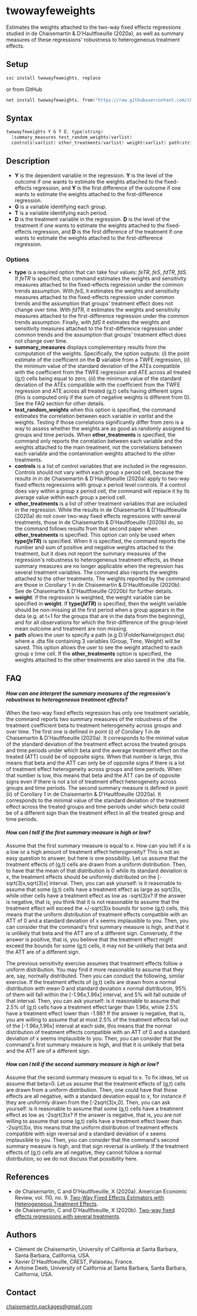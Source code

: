 
# twowayfeweights
Estimates the weights attached to the two-way fixed effects regressions studied in de Chaisemartin &amp; D'Haultfoeuille (2020a), as well as summary measures of these regressions' robustness to heterogeneous treatment effects.

## Setup 
```s
ssc install twowayfeweights, replace
```

or from GitHub

```s
net install twowayfeweights, from("https://raw.githubusercontent.com/chaisemartinPackages/twowayfeweights/main") replace
```
## Syntax

```s
twowayfeweights Y G T D, type(string)
  [summary_measures test_random_weights(varlist)
  controls(varlist) other_treatments(varlist) weight(varlist) path(string)]
```
## Description
+ **Y** is the dependent variable in the regression. **Y** is the level of the outcome if one wants to estimate the weights attached to the fixed-effects regression, and **Y** is the first difference of the outcome if one wants to estimate the weights attached to the first-difference regression.
+ **G** is a variable identifying each group.
+ **T** is a variable identifying each period.
+ **D** is the treatment variable in the regression. **D** is the level of the treatment if one wants to estimate the weights attached to the fixed-effects regression, and **D** is the first difference of the treatment if one wants to estimate the weights attached to the first-difference regression.
  
### Options 

+ **type** is a required option that can take four values: *feTR*, *feS*, *fdTR*, *fdS*. If *feTR* is specified, the command estimates the weights and sensitivity measures attached to the fixed-effects regression under the common trends assumption. With *feS*, it estimates the weights and sensitivity measures attached to the fixed-effects regression under common trends and the assumption that groups' treatment effect does not change over time. With *fdTR*, it estimates the weights and sensitivity measures attached to the first-difference regression under the common trends assumption. Finally, with *fdS* it estimates the weights and sensitivity measures attached to the first-difference regression under common trends and the assumption that groups' treatment effect does not change over time.
+ **summary_measures** displays complementary results from the computation of the weights. Specifically, the option outputs: (*i*) the point estimate of the coefficient on the **D** variable from a TWFE regression, (*ii*) the minimum value of the standard deviation of the ATEs compatible with the coefficient from the TWFE regression and ATE across all treated (g,t) cells being equal to zero, (*iii*) the minimum value of the standard deviation of the ATEs compatible with the coefficient from the TWFE regression and ATE across all treated (g,t) cells having different signs (this is computed only if the sum of negative weights is different from 0). See the FAQ section for other details.
+ **test_random_weights** when this option is specified, the command estimates the correlation between each variable in *varlist* and the weights. Testing if those correlations significantly differ
from zero is a way to assess whether the weights are as good as randomly assigned to groups and time periods. When **other_treatments** is specified, the command only reports the correlation between each variable and the weights attached to the main treatment, not the correlations between each variable and the contamination weights attached to the other treatments.
+ **controls** is a list of control variables that are included in the regression. Controls should not vary within each group x period cell, because the results in in de Chaisemartin & D'Haultfoeuille (2020a)
apply to two-way fixed effects regressions with group x period level controls. If a control does vary within a group x period cell, the command will replace it by its average value within each group x period cell.
+ **other_treatments** is a list of other treatment variables that are included in the regression. While the results in de Chaisemartin & D'Haultfoeuille (2020a) do not cover two-way fixed effects regressions with several treatments, those in de Chaisemartin & D'Haultfoeuille (2020b) do, so the command follows results from that second paper when **other_treatments** is specified. This option can only be used when **type(*feTR*)** is specified. When it is specified, the command reports the number and sum of positive and negative weights attached to the treatment, but it does not report the summary measures of the regression's robustness to heterogeneous treatment effects, as these summary measures are no longer applicable when the regression has several treatment variables. The command also reports the weights attached to the other treatments. The weights reported by the command are those in Corollary 1 in de Chaisemartin & D'Haultfoeuille (2020b). See de Chaisemartin & D'Haultfoeuille (2020b) for further details.
+ **weight**: if the regression is weighted, the weight variable can be specified in **weight**. If **type(*fdTR*)** is specified, then the weight variable should be non-missing at the first period when a group appears in the data (e.g. at t=1 for the groups that are in the data from the beginning), and for all observations for which the first-difference of the group-level mean outcome and treatment are non missing.
+ **path** allows the user to specify a path (e.g D:\FolderName\project.dta) where a .dta file containing 3 variables (Group, Time, Weight) will be saved. This option allows the user to see the weight attached to each group x time cell. If the **other_treatments** option is specified, the weights attached to the other treatments are also saved in the .dta file.

## FAQ


#### *How can one interpret the summary measures of the regression's robustness to heterogeneous treatment effects?*
When the two-way fixed effects regression has only one treatment variable, the command reports two summary measures of the robustness of the treatment coefficient beta to treatment heterogeneity across groups and over time. The first one is defined in point (i) of Corollary 1 in de Chaisemartin & D'Haultfoeuille (2020a). It corresponds to the minimal value of the standard deviation of the treatment effect across the treated groups and time periods under which beta and the average treatment effect on the treated (ATT) could be of opposite signs. When that number is large, this means that beta and the ATT can only be of opposite signs if there is a lot of treatment effect heterogeneity across groups and time periods. When that number is low, this means that beta and the ATT can be of opposite signs even if there is not a lot of treatment effect heterogeneity across groups and time periods. The second summary measure is defined in point (ii) of Corollary 1 in de Chaisemartin & D'Haultfoeuille (2020a). It corresponds to the minimal value of the standard deviation of the treatment effect across the treated groups and time periods under which beta could be of a different sign than the treatment effect in all the treated group and time periods.

#### *How can I tell if the first summary measure is high or low?*
Assume that the first summary measure is equal to x. How can you tell if x is a low or a high amount of treatment effect heterogeneity? This is not an easy question to answer, but here is one possibility.  Let us assume that the treatment effects of (g,t) cells are drawn from a uniform distribution. Then, to have that the mean of that distribution is 0 while its standard deviation is x, the treatment effects should be uniformly distributed on the [-sqrt(3)x,sqrt(3)x] interval. Then, you can ask yourself: is it reasonable to assume that some (g,t) cells have a treatment effect as large as sqrt(3)x, while other cells have a treatment effect as low as -sqrt(3)x? If the answer is negative, that is, you think that it is not reasonable to assume that the treatment effect will exceed the +/-sqrt(3)x bounds for some (g,t) cells, this means that the uniform distribution of treatment effects compatible with an ATT of 0 and a standard deviation of x seems implausible to you. Then, you can consider that the command's first summary measure is high, and that it is unlikely that beta and the ATT are of a different sign. Conversely, if the answer is positive, that is, you believe that the treatment effect might exceed the bounds for some (g,t) cells, it may not be unlikely that beta and the ATT are of a different sign. 

The previous sensitivity exercise assumes that treatment effects follow a uniform distribution. You may find it more reasonable to assume that they are, say, normally distributed. Then you can conduct the following, similar exercise. If the treatment effects of (g,t) cells are drawn from a normal distribution with mean 0 and standard deviation x normal distribution, 95% of them will fall within the [-1.96x,1.96x] interval, and 5% will fall outside of that interval. Then, you can ask yourself: is it reasonable to assume that 2.5% of (g,t) cells have a treatment effect larger than 1.96x, while 2.5% have a treatment effect lower than -1.96? If the answer is negative, that is, you are willing to assume that at most 2.5% of the treatment effects fall out of the [-1.96x,1.96x] interval at each side, this means that the normal distribution of treatment effects compatible with an ATT of 0 and a standard deviation of x seems implausible to you. Then, you can consider that the command's first summary measure is high, and that it is unlikely that beta and the ATT are of a different sign.

#### *How can I tell if the second summary measure is high or low?*
Assume that the second summary measure is equal to x. To fix ideas, let us assume that beta>0. Let us assume that the treatment effects of (g,t) cells are drawn from a uniform distribution.  Then, one could have that those effects are all negative, with a standard deviation equal to x, for instance if they are uniformly drawn from the [-2sqrt(3)x,0]. Then, you can ask yourself: is it reasonable to assume that some (g,t) cells have a treatment effect as low as -2sqrt(3)x? If the answer is negative, that is, you are not willing to assume that some (g,t) cells have a treatment effect lower than -2sqrt(3)x, this means that the uniform distribution of treatment effects compatible with sign reversal and a standard deviation of x seems implausible to you. Then, you can consider that the command's second summary measure is high, and that sign reversal is unlikely. If the treatment effects of (g,t) cells are all negative, they cannot follow a normal distribution, so we do not discuss that possibility here.


## References

+ de Chaisemartin, C and D'Haultfoeuille, X (2020a). American Economic Review, vol. 110, no. 9. [Two-Way Fixed Effects Estimators with Heterogeneous Treatment Effects](https://www.aeaweb.org/articles?id=10.1257/aer.20181169).
+ de Chaisemartin, C and D'Haultfoeuille, X (2020b). [Two-way fixed effects regressions with several treatments](https://papers.ssrn.com/sol3/papers.cfm?abstract_id=3751060).

## Authors

+ Clément de Chaisemartin, University of California at Santa Barbara, Santa Barbara, California, USA.
+ Xavier D'Haultfoeuille, CREST, Palaiseau, France.
+ Antoine Deeb, University of California at Santa Barbara, Santa Barbara, California, USA.

## Contact

[chaisemartin.packages@gmail.com](mailto:chaisemartin.packages@gmail.com)
